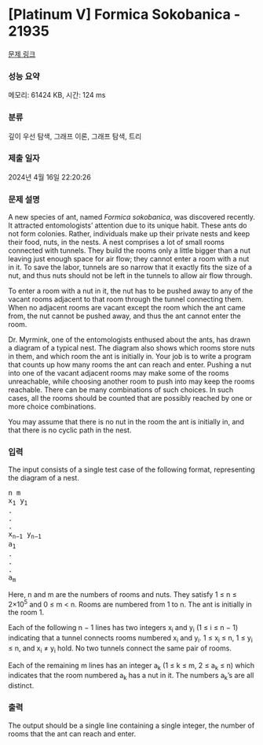 # [Platinum V] Formica Sokobanica - 21935 

[문제 링크](https://www.acmicpc.net/problem/21935) 

### 성능 요약

메모리: 61424 KB, 시간: 124 ms

### 분류

깊이 우선 탐색, 그래프 이론, 그래프 탐색, 트리

### 제출 일자

2024년 4월 16일 22:20:26

### 문제 설명

<p>A new species of ant, named <em>Formica sokobanica</em>, was discovered recently. It attracted entomologists’ attention due to its unique habit. These ants do not form colonies. Rather, individuals make up their private nests and keep their food, nuts, in the nests. A nest comprises a lot of small rooms connected with tunnels. They build the rooms only a little bigger than a nut leaving just enough space for air flow; they cannot enter a room with a nut in it. To save the labor, tunnels are so narrow that it exactly fits the size of a nut, and thus nuts should not be left in the tunnels to allow air flow through.</p>

<p>To enter a room with a nut in it, the nut has to be pushed away to any of the vacant rooms adjacent to that room through the tunnel connecting them. When no adjacent rooms are vacant except the room which the ant came from, the nut cannot be pushed away, and thus the ant cannot enter the room.</p>

<p>Dr. Myrmink, one of the entomologists enthused about the ants, has drawn a diagram of a typical nest. The diagram also shows which rooms store nuts in them, and which room the ant is initially in. Your job is to write a program that counts up how many rooms the ant can reach and enter. Pushing a nut into one of the vacant adjacent rooms may make some of the rooms unreachable, while choosing another room to push into may keep the rooms reachable. There can be many combinations of such choices. In such cases, all the rooms should be counted that are possibly reached by one or more choice combinations.</p>

<p>You may assume that there is no nut in the room the ant is initially in, and that there is no cyclic path in the nest.</p>

### 입력 

 <p>The input consists of a single test case of the following format, representing the diagram of a nest.</p>

<pre>n m
x<sub>1</sub> y<sub>1</sub>
.
.
.
x<sub>n−1</sub> y<sub>n−1</sub>
a<sub>1</sub>
.
.
.
a<sub>m</sub></pre>

<p>Here, n and m are the numbers of rooms and nuts. They satisfy 1 ≤ n ≤ 2×10<sup>5</sup> and 0 ≤ m < n. Rooms are numbered from 1 to n. The ant is initially in the room 1.</p>

<p>Each of the following n − 1 lines has two integers x<sub>i</sub> and y<sub>i</sub> (1 ≤ i ≤ n − 1) indicating that a tunnel connects rooms numbered x<sub>i</sub> and y<sub>i</sub>. 1 ≤ x<sub>i</sub> ≤ n, 1 ≤ y<sub>i</sub> ≤ n, and x<sub>i</sub> ≠ y<sub>i</sub> hold. No two tunnels connect the same pair of rooms.</p>

<p>Each of the remaining m lines has an integer a<sub>k</sub> (1 ≤ k ≤ m, 2 ≤ a<sub>k</sub> ≤ n) which indicates that the room numbered a<sub>k</sub> has a nut in it. The numbers a<sub>k</sub>’s are all distinct.</p>

### 출력 

 <p>The output should be a single line containing a single integer, the number of rooms that the ant can reach and enter.</p>

